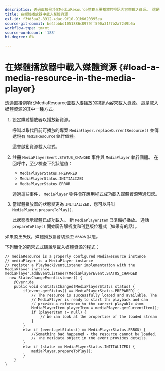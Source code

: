 ```yaml
---
description: 透過直接例項化MediaResource並載入要播放的視訊內容來載入資源。 這是載入媒體資源的其中一種方式。
title: 在媒體播放器中載入媒體資源
exl-id: f39d3aa2-8912-4dac-9f10-91b6d20395ea
source-git-commit: be43bbbd1051886c8979ff590a3197b2a7249b6a
workflow-type: tm+mt
source-wordcount: '188'
ht-degree: 0%

---
```


# 在媒體播放器中載入媒體資源 {#load-a-media-resource-in-the-media-player}

透過直接例項化MediaResource並載入要播放的視訊內容來載入資源。 這是載入媒體資源的其中一種方式。

1. 設定媒體播放器以播放新資源。

   呼叫以取代目前可播放的專案 `MediaPlayer.replaceCurrentResource()` 並傳遞現有 `MediaResource` 執行個體。

   這會啟動資源載入程式。

1. 註冊 `MediaPlayerEvent.STATUS_CHANGED` 事件與 `MediaPlayer` 執行個體。 在回呼中，至少檢查下列狀態值：

   * `MediaPlayerStatus.PREPARED`
   * `MediaPlayerStatus.INITIALIZED`
   * `MediaPlayerStatus.ERROR`

   透過這些事件， `MediaPlayer` 物件會在應用程式成功載入媒體資源時通知您。
1. 當媒體播放器的狀態變更為 `INITIALIZED`，您可以呼叫 `MediaPlayer.prepareToPlay()`.

   此狀態表示媒體已成功載入。 新 `MediaPlayerItem` 已準備好播放。 通話 `prepareToPlay()` 開始廣告解析度和刊登版位程式（如果有的話）。

如果發生失敗，媒體播放器會切換至 `ERROR` 狀態。

下列簡化的範常式式碼說明載入媒體資源的程式：

```java>
// mediaResource is a properly configured MediaResource instance 
// mediaPlayer is a MediaPlayer instance 
// register a PlaybackEventListener implementation with the MediaPlayer instance 
mediaPlayer.addEventListener(MediaPlayerEvent.STATUS_CHANGED,  
  new StatusChangeEventListener() { 
    @Override 
    public void onStatusChanged(MediaPlayerStatus status) { 
        if(event.getStatus() == MediaPlayerStatus.PREPARED) { 
            // The resource is successfully loaded and available. The  
            // MediaPlayer is ready to start the playback and can 
            // provide a reference to the current playable item 
            MediaPlayerItem playerItem = mediaPlayer.getCurrentItem(); 
            if (playerItem != null) { 
                // We can look at the properties of the loaded stream 
            } 
        } 
        else if (event.getStatus() == MediaPlayerStatus.ERROR) { 
            //Something bad happened - the resource cannot be loaded. 
            // The Metadata object in the event provides details. 
        } 
        else if (status == MediaPlayerStatus.INITIALIZED) { 
            mediaPlayer.prepareToPlay(); 
        } 
    } 
} 
```
